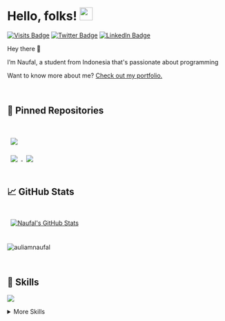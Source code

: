 # Hello, folks! <img src="https://raw.githubusercontent.com/MartinHeinz/MartinHeinz/master/wave.gif" width="30px">

[![Visits Badge](https://badges.pufler.dev/visits/auliamnaufal/auliamnaufal)](https://github.com/auliamnaufal)
[![Twitter Badge](https://img.shields.io/badge/Twitter-Profile-informational?style=flat&logo=twitter&logoColor=white&color=1CA2F1)](https://twitter.com/auliamnaufal)
[![LinkedIn Badge](https://img.shields.io/badge/LinkedIn-Profile-informational?style=flat&logo=linkedin&logoColor=white&color=0D76A8)](https://www.linkedin.com/in/muhammad-naufal-aulia-99270b1ab/)

Hey there 👋

I’m Naufal, a student from Indonesia that's passionate about programming 

Want to know more about me? [Check out my portfolio.]()


<br>

## 📌 Pinned Repositories

<br>

<a href="https://github.com/auliamnaufal/Summaball">
  <img align="center" style="margin:1rem 0.5rem" src="https://github-readme-stats.vercel.app/api/pin/?username=auliamnaufal&repo=Summaball&title_color=ffffff&text_color=c9cacc&icon_color=4AB197&bg_color=1A2B34" />
</a>

<br>

<a href="https://github.com/auliamnaufal/Kulinaria">
  <img align="center" style="margin:0.5rem" src="https://github-readme-stats.vercel.app/api/pin/?username=auliamnaufal&repo=Kulinaria&title_color=ffffff&text_color=c9cacc&icon_color=4AB197&bg_color=1A2B34" />
</a>

<a href="https://github.com/auliamnaufal/Mealcher">
  <img align="center" style="margin:0.5rem" src="https://github-readme-stats.vercel.app/api/pin/?username=auliamnaufal&repo=Mealcher&title_color=ffffff&text_color=c9cacc&icon_color=4AB197&bg_color=1A2B34" />
</a>

<br>
<br>

## &#x1f4c8; GitHub Stats

<br>

<a href="https://github.com/auliamnaufal">
  <img align="center" style="margin:0.5rem" src="https://github-readme-stats.vercel.app/api?username=auliamnaufal&show_icons=true&line_height=27&count_private=true&title_color=ffffff&text_color=c9cacc&icon_color=4AB097&bg_color=1A2B34" alt="Naufal's GitHub Stats" />
</a>

<br>
<br>

<p><img align="center" src="https://github-readme-streak-stats.herokuapp.com/?user=auliamnaufal&" alt="auliamnaufal" /></p>

<br>

## 💼 Skills

![](https://img.shields.io/badge/Code-JavaScript-informational?style=flat&logo=JavaScript&logoColor=white&color=4AB197)


<details>
<summary>More Skills</summary>
<br>

![](https://img.shields.io/badge/Style-CSS-informational?style=flat&logo=css3&logoColor=white&color=4AB197)
![](https://img.shields.io/badge/Style-Sass-informational?style=flat&logo=Sass&logoColor=white&color=4AB197)
<br>

![](https://img.shields.io/badge/Test-Jasmine-informational?style=flat&logo=Jasmine&logoColor=white&color=4AB197)
![](https://img.shields.io/badge/Test-Jest-informational?style=flat&logo=jest&logoColor=white&color=4AB197)
<br>

![](https://img.shields.io/badge/Tools-Docker-informational?style=flat&logo=docker&logoColor=white&color=4AB197)
![](https://img.shields.io/badge/Tools-Netlify-informational?style=flat&logo=netlify&logoColor=white&color=4AB197)
![](https://img.shields.io/badge/Tools-NPM-informational?style=flat&logo=npm&logoColor=white&color=4AB197)
![](https://img.shields.io/badge/Tools-Postman-informational?style=flat&logo=Postman&logoColor=white&color=4AB197)
![](https://img.shields.io/badge/Tools-GitHub-informational?style=flat&logo=GitHub&logoColor=white&color=4AB197)



</details>

